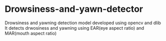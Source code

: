 # Drowsiness-and-yawn-detector
Drowsiness and yawning detection model developed using opencv and dlib
It detects drwosiness and yawning using EAR(eye aspect ratio) and MAR(mouth aspect ratio)
